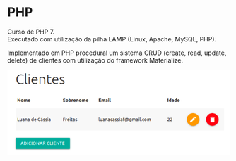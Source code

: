 # PHP
Curso de PHP 7.  
Executado com utilização da pilha LAMP (Linux, Apache, MySQL, PHP).  

Implementado em PHP procedural um sistema CRUD (create, read, update, delete) de clientes com utilização do framework Materialize.    

<div align="center">
  <a href="https://github.com/luanacassiaf/PHP/tree/main/Projetos/CRUD%20Clientes">
    <img src="https://github.com/luanacassiaf/PHP/blob/main/Projetos/images/crud_index.png">
  </a>
</div>
